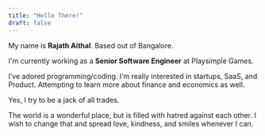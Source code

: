 ```yaml
---
title: "Hello There!"
draft: false
---
```


My name is **Rajath Aithal**. Based out of Bangalore. 

I'm currently working as a **Senior Software Engineer** at Playsimple Games. 

I’ve adored programming/coding. I’m really interested in startups, SaaS, and Product. Attempting to learn more about finance and economics as well.

Yes, I try to be a jack of all trades.

The world is a wonderful place, but is filled with hatred against each other. I wish to change that and spread love, kindness, and smiles whenever I can. 
